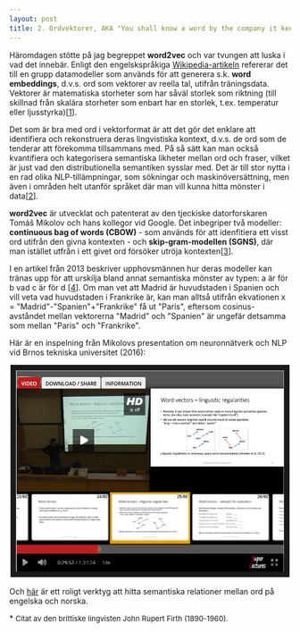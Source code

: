 ```yaml
---
layout: post
title: 2. Ordvektorer, AKA "You shall know a word by the company it keeps"*
---
```


Häromdagen stötte på jag begreppet **word2vec** och var tvungen att luska i vad det innebär. Enligt den engelskspråkiga [Wikipedia-artikeln](https://en.wikipedia.org/wiki/Word2vec) refererar det till en grupp datamodeller som används för att generera s.k. **word embeddings**, d.v.s. ord som vektorer av reella tal, utifrån träningsdata. Vektorer är matematiska storheter som har såväl storlek som riktning (till skillnad från skalära storheter som enbart har en storlek, t.ex. temperatur eller ljusstyrka)[[1](https://sv.wikipedia.org/wiki/Vektor)]. 

Det som är bra med ord i vektorformat är att det gör det enklare att identifiera och rekonstruera deras lingvistiska kontext, d.v.s. de ord som de tenderar att förekomma tillsammans med. På så sätt kan man också kvantifiera och kategorisera semantiska likheter mellan ord och fraser, vilket är just vad den distributionella semantiken sysslar med. Det är till stor nytta i en rad olika NLP-tillämpningar, som sökningar och maskinöversättning, men även i områden helt utanför språket där man vill kunna hitta mönster i data[[2](https://skymind.ai/wiki/word2vec)].  

**word2vec** är utvecklat och patenterat av den tjeckiske datorforskaren Tomáš Mikolov och hans kollegor vid Google. Det inbegriper två modeller: **continuous bag of words (CBOW)** - som används för att idenfitiera ett visst ord utifrån den givna kontexten - och **skip-gram-modellen (SGNS)**, där man istället utfrån i ett givet ord försöker utröja kontexten[[3](https://www.quora.com/Are-n-gram-models-one-hot-encoding-and-word2vec-different-types-of-word-representations-and-word-vectors)]. 

I en artikel från 2013 beskriver upphovsmännen hur deras modeller kan tränas upp för att urskilja bland annat semantiska mönster av typen: a är för b vad c är för d [[4](https://www.microsoft.com/en-us/research/wp-content/uploads/2016/02/rvecs.pdf)]. Om man vet att Madrid är huvudstaden i Spanien och vill veta vad huvudstaden i Frankrike är, kan man alltså utifrån ekvationen x = "Madrid"-"Spanien"+"Frankrike" få ut "Paris", eftersom cosinus-avståndet mellan vektorerna "Madrid" och "Spanien" är ungefär detsamma som mellan "Paris" och "Frankrike".   

Här är en inspelning från Mikolovs presentation om neuronnätverk och NLP vid Brnos tekniska universitet (2016): 

<p align="center">
<a href="https://www.superlectures.com/vgs-it/neural-networks-for-natural-language-processing"><img src="/images/wordvectors.PNG" 
alt="Tomáš Mikolov: Neural Networks for Natural Language Processingy" width="480" height="360" border="10" /></a></p>

Och [här](http://vectors.nlpl.eu/explore/embeddings/en/) är ett roligt verktyg att hitta semantiska relationer mellan ord på engelska och norska. 


\* <font size="2"> Citat av den brittiske lingvisten John Rupert Firth (1890-1960).</font> 
